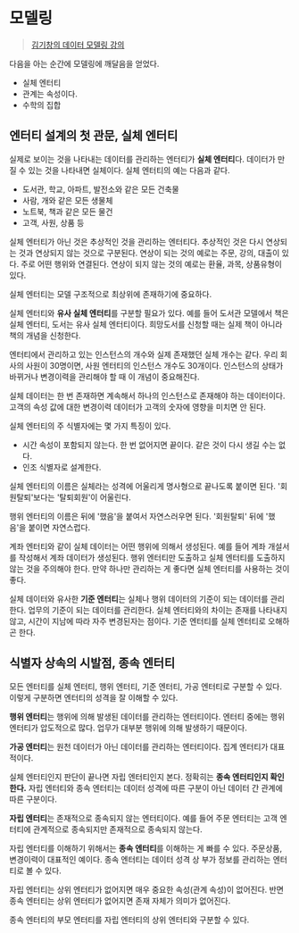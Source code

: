 # 모델링

> [김기창의 데이터 모델링 강의](https://www.google.com/search?q=%EA%B9%80%EA%B8%B0%EC%B0%BD%EC%9D%98+%EB%8D%B0%EC%9D%B4%ED%84%B0+%EB%AA%A8%EB%8D%B8%EB%A7%81+%EA%B0%95%EC%9D%98+site%3Ahttps%3A%2F%2Fdataonair.or.kr%2F&newwindow=1&sca_esv=ea05bd65b2dab007&sxsrf=ACQVn08ek7A8IPLY0sUjzmwn8j8PebnceA%3A1713152332130&ei=TKEcZtzMB_Klvr0Pl8OFqAs&udm=&ved=0ahUKEwjcos_hpcOFAxXykq8BHZdhAbUQ4dUDCBA&uact=5&oq=%EA%B9%80%EA%B8%B0%EC%B0%BD%EC%9D%98+%EB%8D%B0%EC%9D%B4%ED%84%B0+%EB%AA%A8%EB%8D%B8%EB%A7%81+%EA%B0%95%EC%9D%98+site%3Ahttps%3A%2F%2Fdataonair.or.kr%2F&gs_lp=Egxnd3Mtd2l6LXNlcnAiReq5gOq4sOywveydmCDrjbDsnbTthLAg66qo642466eBIOqwleydmCBzaXRlOmh0dHBzOi8vZGF0YW9uYWlyLm9yLmtyL0i3nAFQkJgBWJCYAXADeAGQAQCYAWugAWuqAQMwLjG4AQPIAQD4AQH4AQKYAgOgAhuoAhLCAgcQIxjqAhgnwgIUEAAYgAQY4wQY6QQY6gIYtALYAQHCAhAQABgDGI8BGOoCGLQC2AECmAMLugYGCAEQARgBugYGCAIQARgKkgcBM6AHLQ&sclient=gws-wiz-serp)

다음을 아는 순간에 모델링에 깨달음을 얻었다.

- 실체 엔터티
- 관계는 속성이다.
- 수학의 집합

## 엔터티 설계의 첫 관문, 실체 엔터티

실제로 보이는 것을 나타내는 데이터를 관리하는 엔터티가 **실체 엔터티**다. 데이터가 만질 수 있는 것을 나타내면 실체이다. 실체 엔터티의 예는 다음과 같다.

- 도서관, 학교, 아파트, 발전소와 같은 모든 건축물
- 사람, 개와 같은 모든 생물체
- 노트북, 책과 같은 모든 물건
- 고객, 사원, 상품 등

실체 엔터티가 아닌 것은 추상적인 것을 관리하는 엔터티다. 추상적인 것은 다시 연상되는 것과 연상되지 않는 것으로 구분된다. 연상이 되는 것의 예로는 주문, 강의, 대출이 있다. 주로 어떤 행위와 연결된다. 연상이 되지 않는 것의 예로는 환율, 과목, 상품유형이 있다.

실체 엔터티는 모델 구조적으로 최상위에 존재하기에 중요하다.

실체 엔터티와 **유사 실체 엔터티**를 구분할 필요가 있다. 예를 들어 도서관 모델에서 책은 실체 엔터티, 도서는 유사 실체 엔터티이다. 희망도서를 신청할 때는 실제 책이 아니라 책의 개념을 신청한다.

엔터티에서 관리하고 있는 인스턴스의 개수와 실제 존재했던 실체 개수는 같다. 우리 회사의 사원이 30명이면, 사원 엔터티의 인스턴스 개수도 30개이다. 인스턴스의 상태가 바뀌거나 변경이력을 관리해야 할 때 이 개념이 중요해진다.

실체 데이터는 한 번 존재하면 계속해서 하나의 인스턴스로 존재해야 하는 데이터이다. 고객의 속성 값에 대한 변경이력 데이터가 고객의 숫자에 영향을 미치면 안 된다.

실체 엔터티의 주 식별자에는 몇 가지 특징이 있다.

- 시간 속성이 포함되지 않는다. 한 번 없어지면 끝이다. 같은 것이 다시 생길 수는 없다.
- 인조 식별자로 설계한다.

실체 엔터티의 이름은 실체라는 성격에 어울리게 명사형으로 끝나도록 붙이면 된다. '회원탈퇴'보다는 '탈퇴회원'이 어울린다.

행위 엔터티의 이름은 뒤에 '했음'을 붙여서 자연스러우면 된다. '회원탈퇴' 뒤에 '했음'을 붙이면 자연스럽다.

계좌 엔터티와 같이 실체 데이터는 어떤 행위에 의해서 생성된다. 예를 들어 계좌 개설서를 작성해서 계좌 데이터가 생성된다. 행위 엔터티만 도출하고 실체 엔터티를 도출하지 않는 것을 주의해야 한다. 만약 하나만 관리하는 게 좋다면 실체 엔터티를 사용하는 것이 좋다.

실체 데이터와 유사한 **기준 엔터티**는 실체나 행위 데이터의 기준이 되는 데이터를 관리한다. 업무의 기준이 되는 데이터를 관리한다. 실체 엔터티와의 차이는 존재를 나타내지 않고, 시간이 지남에 따라 자주 변경된자는 점이다. 기준 엔터티를 실체 엔터티로 오해하곤 한다.

## 식별자 상속의 시발점, 종속 엔터티

모든 엔터티를 실체 엔터티, 행위 엔터티, 기준 엔터티, 가공 엔터티로 구분할 수 있다. 이렇게 구분하면 엔터티의 성격을 잘 이해할 수 있다.

**행위 엔터티**는 행위에 의해 발생된 데이터를 관리하는 엔터티이다. 엔터티 중에는 행위 엔터티가 압도적으로 많다. 업무가 대부분 행위에 의해 발생하기 때문이다.

**가공 엔터티**는 원천 데이터가 아닌 데이터를 관리하는 엔터티이다. 집계 엔터티가 대표적이다.

실체 엔터티인지 판단이 끝나면 자립 엔터티인지 본다. 정확히는 **종속 엔터티인지 확인한다.** 자립 엔터티와 종속 엔터티는 데이터 성격에 따른 구분이 아닌 데이터 간 관계에 따른 구분이다.

**자립 엔터티**는 존재적으로 종속되지 않는 엔터티이다. 예를 들어 주문 엔터티는 고객 엔터티에 관계적으로 종속되지만 존재적으로 종속되지 않는다.

자립 엔터티를 이해하기 위해서는 **종속 엔터티**를 이해하는 게 빠를 수 있다. 주문상품, 변경이력이 대표적인 예이다. 종속 엔터티는 데이터 성격 상 부가 정보를 관리하는 엔터티로 볼 수 있다.

자립 엔터티는 상위 엔터티가 없어지면 매우 중요한 속성(관계 속성)이 없어진다. 반면 종속 엔터티는 상위 엔터티가 없어지면 존재 자체가 의미가 없어진다.

종속 엔터티의 부모 엔터티를 자립 엔터티의 상위 엔터티와 구분할 수 있다.